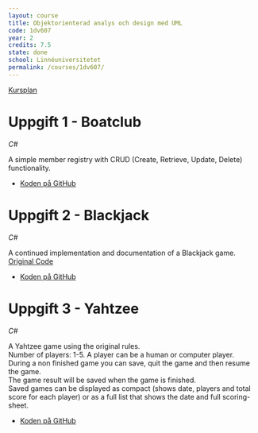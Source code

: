 ```yaml
---
layout: course
title: Objektorienterad analys och design med UML
code: 1dv607
year: 2
credits: 7.5
state: done
school: Linnéuniversitetet
permalink: /courses/1dv607/
---
```


[Kursplan](/files/courseplan/1dv607.pdf)

Uppgift 1 - Boatclub
===
*C#*

A simple member registry with CRUD (Create, Retrieve, Update, Delete) functionality.

- [Koden på GitHub](https://github.com/afandrey/Objektorienterad-analys-design-UML/tree/master/Boatclub)

Uppgift 2 - Blackjack
===
*C#*

A continued implementation and documentation of a Blackjack game. [Original Code](https://github.com/tobias-dv-lnu/blackjack_csharp)

- [Koden på GitHub](https://github.com/afandrey/Objektorienterad-analys-design-UML/tree/master/Blackjack)

Uppgift 3 - Yahtzee
===
*C#*

A Yahtzee game using the original rules.   
Number of players: 1-5. A player can be a human or computer player.    
During a non finished game you can save, quit the game and then resume the game.    
The game result will be saved when the game is finished.    
Saved games can be displayed as compact (shows date, players and total score for each player) or as a full list that shows the date and full scoring-sheet.

- [Koden på GitHub](https://github.com/afandrey/Objektorienterad-analys-design-UML/tree/master/Yahtzee)